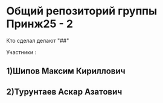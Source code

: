 # Общий репозиторий группы Принж25 - 2 
Кто сделал делают "##"


Участники :

## 1)Шипов Максим Кириллович
## 2)Турунтаев Аскар Азатович
